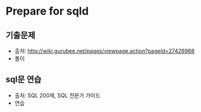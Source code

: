 # Prepare for sqld
## 기출문제
* 출처: http://wiki.gurubee.net/pages/viewpage.action?pageId=27426968
* 풀이
## sql문 연습
* 출처: SQL 200제, SQL 전문가 가이드
* 연습
